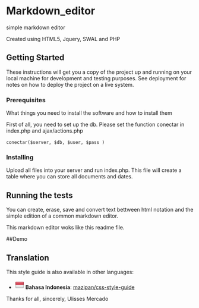 # Markdown_editor
simple markdown editor

Created using HTML5, Jquery, SWAL and PHP


## Getting Started

These instructions will get you a copy of the project up and running on your local machine for development and testing purposes. See deployment for notes on how to deploy the project on a live system.

### Prerequisites

What things you need to install the software and how to install them

First of all, you need to set up the db. Please set the function conectar in index.php and ajax/actions.php

```
conectar($server, $db, $user, $pass )
```

### Installing

Upload all files into your server and run index.php. 
This file will create a table where you can store all documents and dates.

## Running the tests

You can create, erase, save and convert text bettween html notation and the simple edition of a common markdown editor. 

This markdown editor woks like this readme file.

##Demo
## Translation

  This style guide is also available in other languages:

  - ![Demo](https://raw.githubusercontent.com/gosquared/flags/master/flags/flags/shiny/24/Indonesia.png) **Bahasa Indonesia**: [mazipan/css-style-guide](https://github.com/mazipan/css-style-guide)

Thanks for all, sincerely,
Ulisses Mercado
